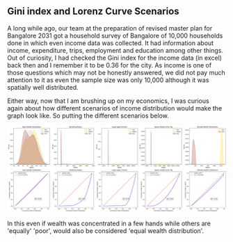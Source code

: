 ## Gini index and Lorenz Curve Scenarios

A long while ago, our team at the preparation of revised master plan for Bangalore 2031 got a household survey of Bangalore of 10,000 households done in which even income data was collected. It had information about income, expenditure, trips, employment and education among other things. Out of curiosity, I had checked the Gini index for the income data (in excel) back then and I remember it to be 0.36 for the city. As income is one of those questions which may not be honestly answered, we did not pay much attention to it as even the sample size was only 10,000 although it was spatially well distributed.

Either way, now that I am brushing up on my economics, I was curious again about how different scenarios of income distribution would make the graph look like. So putting the different scenarios below. 

![image](/assets/img/GC_LC.png)

In this even if wealth was concentrated in a few hands while others are 'equally' 'poor', would also be considered 'equal wealth distribution'.    